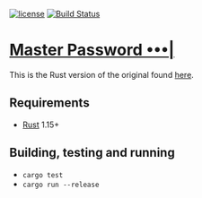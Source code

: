 [![license](https://img.shields.io/github/license/lyndir/masterpassword.svg)](https://www.gnu.org/licenses/gpl-3.0.en.html)
[![Build Status](https://travis-ci.org/lispyclouds/mpw-rs.svg?branch=master)](https://travis-ci.org/lispyclouds/mpw-rs)

# [Master Password •••|](http://masterpasswordapp.com)

This is the Rust version of the original found [here](https://github.com/Lyndir/MasterPassword).

## Requirements
- [Rust](https://www.rust-lang.org/en-US/install.html) 1.15+

## Building, testing and running
- `cargo test`
- `cargo run --release`
